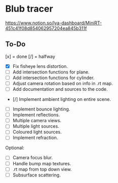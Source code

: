 # Blub tracer

https://www.notion.so/lya-dashboard/MiniRT-451c41f08d854062957204ea845b311f

## To-Do

[x] = done
[/] = halfway

- [x] Fix fisheye lens distortion.
- [ ] Add intersection functions for plane.
- [ ] Add intersection functions for cylinder.
- [ ] Adjust camera rotation based on info in .rt map.
- [ ] Add documentation and sources to the code.
- [/] Implement ambient lighting on entire scene.
- [ ] Implement bounce lighting.
- [ ] Implement reflections.
- [ ] Multiple camera views.
- [ ] Multiple light sources.
- [ ] Coloured light sources.
- [ ] Implement refraction.

Optional:
- [ ] Camera focus blur.
- [ ] Handle bump map textures.
- [ ] .rt map from top down view.
- [ ] Subsurface scattering.
